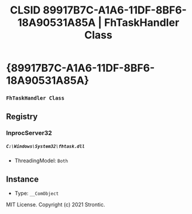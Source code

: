 ﻿---
title: "CLSID 89917B7C-A1A6-11DF-8BF6-18A90531A85A | FhTaskHandler Class"
excerpt: What is COM-Object CLSID 89917B7C-A1A6-11DF-8BF6-18A90531A85A?
---

# {89917B7C-A1A6-11DF-8BF6-18A90531A85A}

### `FhTaskHandler Class`

## Registry


### InprocServer32

##### `C:\Windows\System32\fhtask.dll`
* ThreadingModel: `Both`

## Instance

* Type: `__ComObject`

MIT License. Copyright (c) 2021 Strontic.


